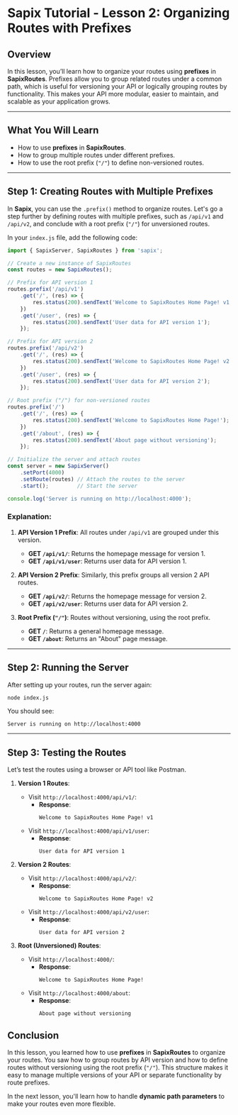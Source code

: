 # **Sapix Tutorial - Lesson 2: Organizing Routes with Prefixes**

## **Overview**

In this lesson, you’ll learn how to organize your routes using **prefixes** in **SapixRoutes**. Prefixes allow you to group related routes under a common path, which is useful for versioning your API or logically grouping routes by functionality. This makes your API more modular, easier to maintain, and scalable as your application grows.

---

## **What You Will Learn**

- How to use **prefixes** in **SapixRoutes**.
- How to group multiple routes under different prefixes.
- How to use the root prefix (`"/"`) to define non-versioned routes.

---

## **Step 1: Creating Routes with Multiple Prefixes**

In **Sapix**, you can use the `.prefix()` method to organize routes. Let's go a step further by defining routes with multiple prefixes, such as `/api/v1` and `/api/v2`, and conclude with a root prefix (`"/"`) for unversioned routes.

In your `index.js` file, add the following code:

```javascript
import { SapixServer, SapixRoutes } from 'sapix';

// Create a new instance of SapixRoutes
const routes = new SapixRoutes();

// Prefix for API version 1
routes.prefix('/api/v1')
    .get('/', (res) => {
        res.status(200).sendText('Welcome to SapixRoutes Home Page! v1');
    })
    .get('/user', (res) => {
        res.status(200).sendText('User data for API version 1');
    });

// Prefix for API version 2
routes.prefix('/api/v2')
    .get('/', (res) => {
        res.status(200).sendText('Welcome to SapixRoutes Home Page! v2');
    })
    .get('/user', (res) => {
        res.status(200).sendText('User data for API version 2');
    });

// Root prefix ("/") for non-versioned routes
routes.prefix('/')
    .get('/', (res) => {
        res.status(200).sendText('Welcome to SapixRoutes Home Page!');
    })
    .get('/about', (res) => {
        res.status(200).sendText('About page without versioning');
    });

// Initialize the server and attach routes
const server = new SapixServer()
    .setPort(4000)
    .setRoute(routes) // Attach the routes to the server
    .start();         // Start the server

console.log('Server is running on http://localhost:4000');
```

### **Explanation**:
1. **API Version 1 Prefix**: All routes under `/api/v1` are grouped under this version.
   - **GET `/api/v1/`**: Returns the homepage message for version 1.
   - **GET `/api/v1/user`**: Returns user data for API version 1.
   
2. **API Version 2 Prefix**: Similarly, this prefix groups all version 2 API routes.
   - **GET `/api/v2/`**: Returns the homepage message for version 2.
   - **GET `/api/v2/user`**: Returns user data for API version 2.

3. **Root Prefix (`"/"`)**: Routes without versioning, using the root prefix.
   - **GET `/`**: Returns a general homepage message.
   - **GET `/about`**: Returns an "About" page message.

---

## **Step 2: Running the Server**

After setting up your routes, run the server again:

```bash
node index.js
```

You should see:

```
Server is running on http://localhost:4000
```

---

## **Step 3: Testing the Routes**

Let’s test the routes using a browser or API tool like Postman.

1. **Version 1 Routes**:
   - Visit `http://localhost:4000/api/v1/`:
     - **Response**: 
       ```
       Welcome to SapixRoutes Home Page! v1
       ```
   - Visit `http://localhost:4000/api/v1/user`:
     - **Response**:
       ```
       User data for API version 1
       ```

2. **Version 2 Routes**:
   - Visit `http://localhost:4000/api/v2/`:
     - **Response**: 
       ```
       Welcome to SapixRoutes Home Page! v2
       ```
   - Visit `http://localhost:4000/api/v2/user`:
     - **Response**:
       ```
       User data for API version 2
       ```

3. **Root (Unversioned) Routes**:
   - Visit `http://localhost:4000/`:
     - **Response**: 
       ```
       Welcome to SapixRoutes Home Page!
       ```
   - Visit `http://localhost:4000/about`:
     - **Response**:
       ```
       About page without versioning
       ```

## **Conclusion**

In this lesson, you learned how to use **prefixes** in **SapixRoutes** to organize your routes. You saw how to group routes by API version and how to define routes without versioning using the root prefix (`"/"`). This structure makes it easy to manage multiple versions of your API or separate functionality by route prefixes.

In the next lesson, you'll learn how to handle **dynamic path parameters** to make your routes even more flexible.
